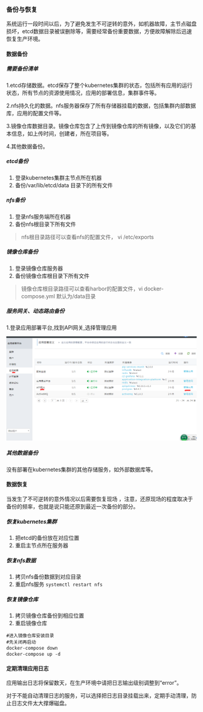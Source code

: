 ### 备份与恢复

系统运行一段时间以后，为了避免发生不可逆转的意外，如机器故障，主节点磁盘损坏，etcd数据目录被误删除等，需要经常备份重要数据，方便故障解除后迅速恢复生产环境。

#### 数据备份

##### 需要备份清单

1.etcd存储数据。etcd保存了整个kubernetes集群的状态，包括所有应用的运行状态，所有节点的资源使用情况，应用的部署信息，集群事件等。

2.nfs持久化的数据。nfs服务器保存了所有存储器挂载的数据，包括集群内部数据库，应用的配置文件等。

3.镜像仓库数据目录。镜像仓库包含了上传到镜像仓库的所有镜像，以及它们的基本信息，如上传时间，创建者，所在项目等。

4.其他数据备份。

##### etcd备份

1. 登录kubernetes集群主节点所在机器
2. 备份/var/lib/etcd/data 目录下的所有文件

##### nfs备份

1. 登录nfs服务端所在机器
2. 备份nfs根目录下所有文件

> nfs根目录路径可以查看nfs的配置文件， vi /etc/exports

##### 镜像仓库备份

1. 登录镜像仓库服务器
2. 备份镜像仓库根目录下所有文件

> 镜像仓库根目录路径可以查看harbor的配置文件，vi docker-compose.yml 默认为/data目录

##### 服务网关、动态路由备份

1.登录应用部署平台,找到API网关,选择管理应用

![](/assets/45.png)

##### 其他数据备份

没有部署在kubernetes集群的其他存储服务，如外部数据库等。

#### 数据恢复

当发生了不可逆转的意外情况以后需要恢复现场 ，注意，还原现场的程度取决于备份的频率，也就是说只能还原到最近一次备份的部分。

##### 恢复kubernetes集群

1. 把etcd的备份放在对应位置
2. 重启主节点所在服务器

##### 恢复nfs数据

1. 拷贝nfs备份数据到对应目录
2. 重启nfs服务 `systemctl restart nfs`

##### 恢复镜像仓库

1. 拷贝镜像仓库备份到相应位置
2. 重启镜像仓库 

```
#进入镜像仓库安装目录
#先关闭再启动
docker-compose down
docker-compose up -d
```

#### 定期清理应用日志

应用输出日志将保留数天，在生产环境中请把日志输出级别调整到“error”。

对于不能自动清理日志的服务，可以选择把日志目录挂载出来，定期手动清理，防止日志文件太大撑爆磁盘。

